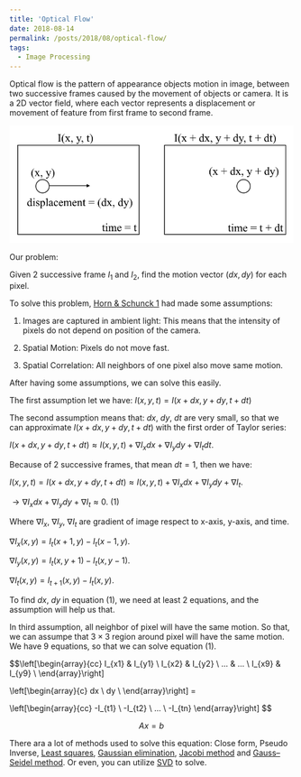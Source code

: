 ```yaml
---
title: 'Optical Flow'
date: 2018-08-14
permalink: /posts/2018/08/optical-flow/
tags:
  - Image Processing
---
```


Optical flow is the pattern of appearance objects motion in image, between two successive frames caused by the movement of objects or camera. It is a 2D vector field, where each vector represents a displacement or movement of feature from first frame to second frame.

![alt text](/figure/definition.png "Title")

Our problem:

Given 2 successive frame $I_1$ and $I_2$, find the motion vector $(dx, dy)$ for each pixel.

To solve this problem, [Horn & Schunck 1](https://www.caam.rice.edu/~zhang/caam699/opt-flow/horn81.pdf) had made some assumptions:

1. Images are captured in ambient light: This means that the intensity of pixels do not depend on position of the camera.

2. Spatial Motion: Pixels do not move fast.

3. Spatial Correlation: All neighbors of one pixel also move same motion.

After having some assumptions, we can solve this easily.

The first assumption let we have: $I(x, y, t) = I(x + dx, y + dy, t + dt)$

The second assumption means that: $dx$, $dy$, $dt$ are very small, so that we can approximate $I(x + dx, y + dy, t + dt)$ with the first order of Taylor series:

$I(x + dx, y + dy, t + dt) \approx I(x, y, t) + \nabla I_x dx + \nabla I_y dy + \nabla I_t dt.$

Because of 2 successive frames, that mean $dt = 1$, then we have:

$I(x, y, t) = I(x + dx, y + dy, t + dt) \approx I(x, y, t) + \nabla I_x dx + \nabla I_y dy + \nabla I_t.$

$\rightarrow \nabla I_x dx + \nabla I_y dy + \nabla I_t \approx 0.$ (1)

Where $\nabla I_x$, $\nabla I_y$, $\nabla I_t$ are gradient of image respect to x-axis, y-axis, and time.

$\nabla I_x (x, y)= I_t (x + 1, y) - I_t (x - 1, y)$.

$\nabla I_y (x, y)= I_t (x, y + 1) - I_t (x, y - 1)$.

$\nabla I_t (x, y)= I_{t + 1} (x, y) - I_t(x, y)$.

To find $dx$, $dy$ in equation (1), we need at least 2 equations, and the assumption will help us that.

In third assumption, all neighbor of pixel will have the same motion. So that, we can assumpe that $3\times3$ region around pixel will have the same motion. We have 9 equations, so that we can solve equation (1).

$$\left[\begin{array}{cc}
    I_{x1} & I_{y1} \\
    I_{x2} & I_{y2} \\
     ...   &   ...  \\
    I_{x9} & I_{y9} \\
\end{array}\right]

\left[\begin{array}{c}
    dx \\
    dy \\
\end{array}\right] =

\left[\begin{array}{cc}
    -I_{t1} \\
    -I_{t2} \\
    ...     \\
    -I_{tn}
\end{array}\right]
$$

$$Ax = b$$

There ara a lot of methods used to solve this equation: Close form, Pseudo Inverse, [Least squares](https://en.wikipedia.org/wiki/Least_squares), [Gaussian elimination](https://en.wikipedia.org/wiki/Gaussian_elimination), [Jacobi method](https://en.wikipedia.org/wiki/Jacobi_method) and [Gauss–Seidel method](https://en.wikipedia.org/wiki/Gauss%E2%80%93Seidel_method#:~:text=In%20numerical%20linear%20algebra%2C%20the,a%20system%20of%20linear%20equations.). Or even, you can utilize [SVD](https://www.youtube.com/watch?v=PjeOmOz9jSY) to solve.
